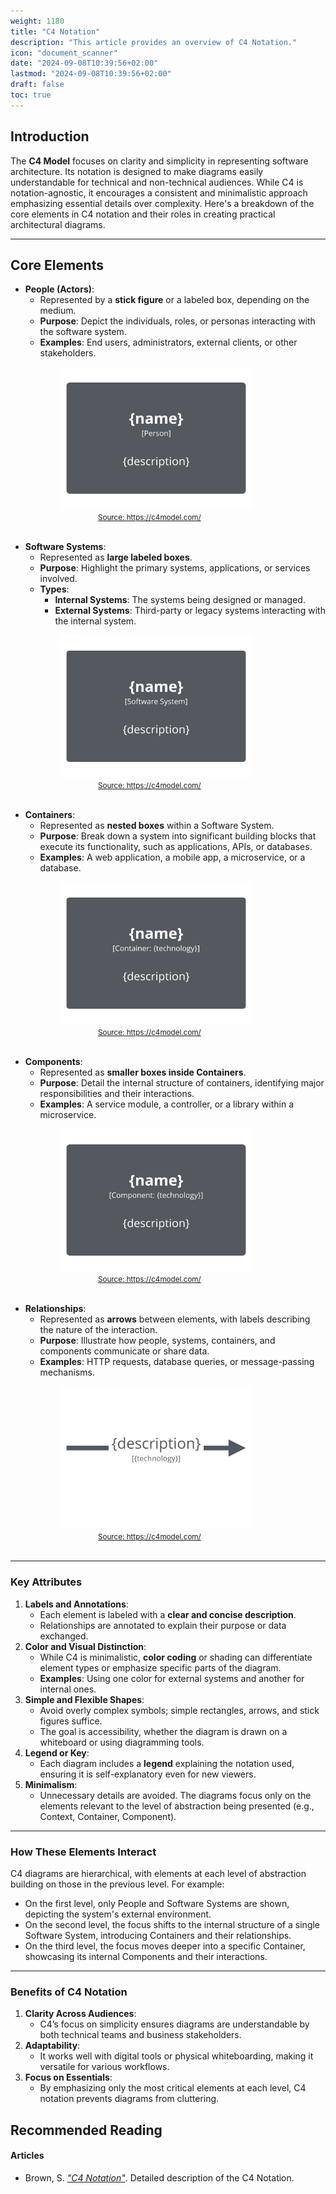 ```yaml
---
weight: 1180
title: "C4 Notation"
description: "This article provides an overview of C4 Notation."
icon: "document_scanner"
date: "2024-09-08T10:39:56+02:00"
lastmod: "2024-09-08T10:39:56+02:00"
draft: false
toc: true
---
```

## Introduction

The **C4 Model** focuses on clarity and simplicity in representing software architecture. Its notation is designed to make diagrams easily understandable for technical and non-technical audiences. While C4 is notation-agnostic, it encourages a consistent and minimalistic approach emphasizing essential details over complexity. Here's a breakdown of the core elements in C4 notation and their roles in creating practical architectural diagrams.

---

## Core Elements

* **People (Actors)**:
  * Represented by a **stick figure** or a labeled box, depending on the medium.
  * **Purpose**: Depict the individuals, roles, or personas interacting with the software system.
  * **Examples**: End users, administrators, external clients, or other stakeholders.

<div style="padding-left: 80px;">
  <img src="../../../../../images/competencies/modeling/notations/c4.notation-person.png" alt="C4 Person" width=306px height=228px/>
  <br>
  <a href="https://c4model.com/diagrams/notation" style="padding-left: 60px;">
    <small>Source: https://c4model.com/</small>
  </a>
  <br><br>
</div>

* **Software Systems**:
  * Represented as **large labeled boxes**.
  * **Purpose**: Highlight the primary systems, applications, or services involved.
  * **Types**:
    * **Internal Systems**: The systems being designed or managed.
    * **External Systems**: Third-party or legacy systems interacting with the internal system.

<div style="padding-left: 80px;">
  <img src="../../../../../images/competencies/modeling/notations/c4.notation-software-system.png" alt="C4 Software System" width=306px height=228px/>
  <br>
  <a href="https://c4model.com/diagrams/notation" style="padding-left: 60px;">
    <small>Source: https://c4model.com/</small>
  </a>
  <br><br>
</div>

* **Containers**:
  * Represented as **nested boxes** within a Software System.
  * **Purpose**: Break down a system into significant building blocks that execute its functionality, such as applications, APIs, or databases.
  * **Examples**: A web application, a mobile app, a microservice, or a database.

<div style="padding-left: 80px;">
  <img src="../../../../../images/competencies/modeling/notations/c4.notation-container.png" alt="C4 Container" width=306px height=228px/>
  <br>
  <a href="https://c4model.com/diagrams/notation" style="padding-left: 60px;">
    <small>Source: https://c4model.com/</small>
  </a>
  <br><br>
</div>

* **Components**:
  * Represented as **smaller boxes inside Containers**.
  * **Purpose**: Detail the internal structure of containers, identifying major responsibilities and their interactions.
  * **Examples**: A service module, a controller, or a library within a microservice.

<div style="padding-left: 80px;">
  <img src="../../../../../images/competencies/modeling/notations/c4.notation-component.png" alt="C4 Component" width=306px height=228px/>
  <br>
  <a href="https://c4model.com/diagrams/notation" style="padding-left: 60px;">
    <small>Source: https://c4model.com/</small>
  </a>
  <br><br>
</div>

* **Relationships**:
  * Represented as **arrows** between elements, with labels describing the nature of the interaction.
  * **Purpose**: Illustrate how people, systems, containers, and components communicate or share data.
  * **Examples**: HTTP requests, database queries, or message-passing mechanisms.

<div style="padding-left: 80px;">
  <img src="../../../../../images/competencies/modeling/notations/c4.notation-relationship.png" alt="C4 Relationship" width=306px height=228px/>
  <br>
  <a href="https://c4model.com/diagrams/notation" style="padding-left: 60px;">
    <small>Source: https://c4model.com/</small>
  </a>
  <br><br>
</div>

---

### Key Attributes

1. **Labels and Annotations**:
   * Each element is labeled with a **clear and concise description**.
   * Relationships are annotated to explain their purpose or data exchanged.
2. **Color and Visual Distinction**:
   * While C4 is minimalistic, **color coding** or shading can differentiate element types or emphasize specific parts of the diagram.
   * **Examples**: Using one color for external systems and another for internal ones.
3. **Simple and Flexible Shapes**:
   * Avoid overly complex symbols; simple rectangles, arrows, and stick figures suffice.
   * The goal is accessibility, whether the diagram is drawn on a whiteboard or using diagramming tools.
4. **Legend or Key**:
   * Each diagram includes a **legend** explaining the notation used, ensuring it is self-explanatory even for new viewers.
5. **Minimalism**:
   * Unnecessary details are avoided. The diagrams focus only on the elements relevant to the level of abstraction being presented (e.g., Context, Container, Component).

---

### How These Elements Interact

C4 diagrams are hierarchical, with elements at each level of abstraction building on those in the previous level. For example:

* On the first level, only People and Software Systems are shown, depicting the system's external environment.
* On the second level, the focus shifts to the internal structure of a single Software System, introducing Containers and their relationships.
* On the third level, the focus moves deeper into a specific Container, showcasing its internal Components and their interactions.

---

### Benefits of C4 Notation

1. **Clarity Across Audiences**:
   * C4’s focus on simplicity ensures diagrams are understandable by both technical teams and business stakeholders.
2. **Adaptability**:
   * It works well with digital tools or physical whiteboarding, making it versatile for various workflows.
3. **Focus on Essentials**:
   * By emphasizing only the most critical elements at each level, C4 notation prevents diagrams from cluttering.

## Recommended Reading

#### Articles

* Brown, S. *["C4 Notation"](https://c4model.com/diagrams/notation)*.
  Detailed description of the C4 Notation.
